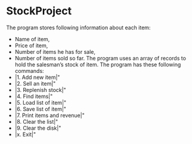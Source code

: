 # StockProject
The program stores following information about each item:
- Name of item,
- Price of item,
- Number of items he has for sale,
- Number of items sold so far.
The program uses an array of records to hold the salesman’s stock of item.
The program has these following commands:
- |1. Add new item|" 
- |2. Sell an item|"
- |3. Replenish stock|"
- |4. Find items|" 
- |5. Load list of item|"
- |6. Save list of item|"
- |7. Print items and revenue|" 
- |8. Clear the list|" 
- |9. Clear the disk|"
- |x. Exit|"
